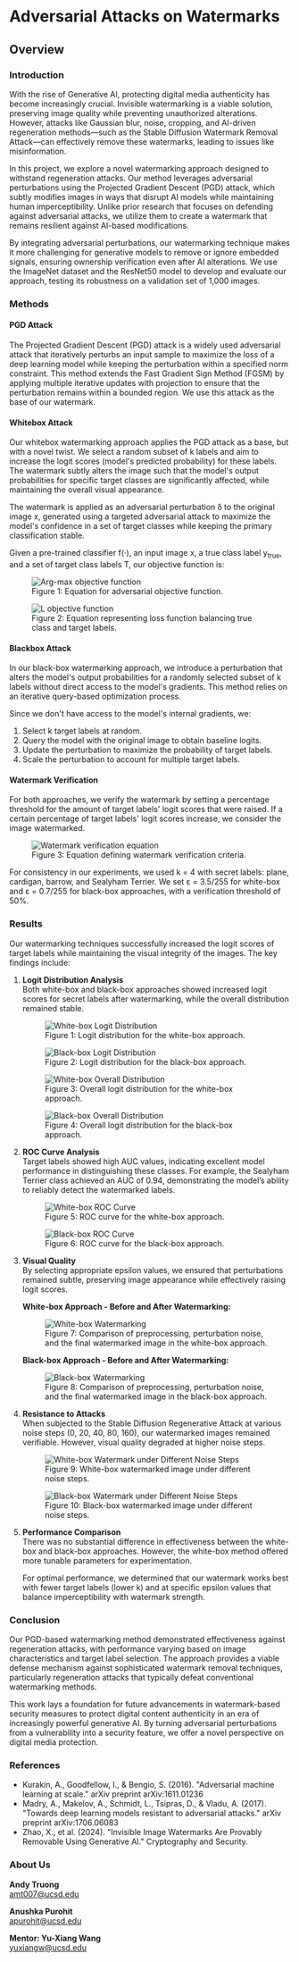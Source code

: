 # Adversarial Attacks on Watermarks

## Overview

### Introduction
With the rise of Generative AI, protecting digital media authenticity has become increasingly crucial. Invisible watermarking is a viable solution, preserving image quality while preventing unauthorized alterations. However, attacks like Gaussian blur, noise, cropping, and AI-driven regeneration methods—such as the Stable Diffusion Watermark Removal Attack—can effectively remove these watermarks, leading to issues like misinformation.

In this project, we explore a novel watermarking approach designed to withstand regeneration attacks. Our method leverages adversarial perturbations using the Projected Gradient Descent (PGD) attack, which subtly modifies images in ways that disrupt AI models while maintaining human imperceptibility. Unlike prior research that focuses on defending against adversarial attacks, we utilize them to create a watermark that remains resilient against AI-based modifications.

By integrating adversarial perturbations, our watermarking technique makes it more challenging for generative models to remove or ignore embedded signals, ensuring ownership verification even after AI alterations. We use the ImageNet dataset and the ResNet50 model to develop and evaluate our approach, testing its robustness on a validation set of 1,000 images.

### Methods

#### PGD Attack
The Projected Gradient Descent (PGD) attack is a widely used adversarial attack that iteratively perturbs an input sample to maximize the loss of a deep learning model while keeping the perturbation within a specified norm constraint. This method extends the Fast Gradient Sign Method (FGSM) by applying multiple iterative updates with projection to ensure that the perturbation remains within a bounded region. We use this attack as the base of our watermark. 

#### Whitebox Attack
Our whitebox watermarking approach applies the PGD attack as a base, but with a novel twist. We select a random subset of k labels and aim to increase the logit scores (model's predicted probability) for these labels. The watermark subtly alters the image such that the model's output probabilities for specific target classes are significantly affected, while maintaining the overall visual appearance.

The watermark is applied as an adversarial perturbation δ to the original image x, generated using a targeted adversarial attack to maximize the model's confidence in a set of target classes while keeping the primary classification stable.

Given a pre-trained classifier f(·), an input image x, a true class label y<sub>true</sub>, and a set of target class labels T, our objective function is:

<figure>
  <img src="assets/obj_func.png" alt="Arg-max objective function">
  <figcaption>Figure 1: Equation for adversarial objective function.</figcaption>
</figure>

<figure>
  <img src="assets/obj_func2.png" alt="L objective function">
  <figcaption>Figure 2: Equation representing loss function balancing true class and target labels.</figcaption>
</figure>

#### Blackbox Attack
In our black-box watermarking approach, we introduce a perturbation that alters the model's output probabilities for a randomly selected subset of k labels without direct access to the model's gradients. This method relies on an iterative query-based optimization process.

Since we don't have access to the model's internal gradients, we:
1. Select k target labels at random.
2. Query the model with the original image to obtain baseline logits.
3. Update the perturbation to maximize the probability of target labels.
4. Scale the perturbation to account for multiple target labels.

#### Watermark Verification
For both approaches, we verify the watermark by setting a percentage threshold for the amount of target labels' logit scores that were raised. If a certain percentage of target labels' logit scores increase, we consider the image watermarked.

<figure>
  <img src="assets/watermarkver.png" alt="Watermark verification equation">
  <figcaption>Figure 3: Equation defining watermark verification criteria.</figcaption>
</figure>

For consistency in our experiments, we used k = 4 with secret labels: plane, cardigan, barrow, and Sealyham Terrier. We set ε = 3.5/255 for white-box and ε = 0.7/255 for black-box approaches, with a verification threshold of 50%.

### Results

Our watermarking techniques successfully increased the logit scores of target labels while maintaining the visual integrity of the images. The key findings include:

1. **Logit Distribution Analysis**  
   Both white-box and black-box approaches showed increased logit scores for secret labels after watermarking, while the overall distribution remained stable.  

   <figure>
     <img src="assets/whitebox_logit_histogram_label_190.png" alt="White-box Logit Distribution">
     <figcaption>Figure 1: Logit distribution for the white-box approach.</figcaption>
   </figure>

   <figure>
     <img src="assets/blackbox_logit_histogram_label_190.png" alt="Black-box Logit Distribution">
     <figcaption>Figure 2: Logit distribution for the black-box approach.</figcaption>
   </figure>

   <figure>
     <img src="assets/whitebox_combined_histogram.png" alt="White-box Overall Distribution">
     <figcaption>Figure 3: Overall logit distribution for the white-box approach.</figcaption>
   </figure>

   <figure>
     <img src="assets/blackbox_combined_histogram.png" alt="Black-box Overall Distribution">
     <figcaption>Figure 4: Overall logit distribution for the black-box approach.</figcaption>
   </figure>

2. **ROC Curve Analysis**  
   Target labels showed high AUC values, indicating excellent model performance in distinguishing these classes. For example, the Sealyham Terrier class achieved an AUC of 0.94, demonstrating the model’s ability to reliably detect the watermarked labels.  

   <figure>
     <img src="assets/whitebox_oc_curve_label_190.png" alt="White-box ROC Curve">
     <figcaption>Figure 5: ROC curve for the white-box approach.</figcaption>
   </figure>

   <figure>
     <img src="assets/bb_roc_curve_label_190.png" alt="Black-box ROC Curve">
     <figcaption>Figure 6: ROC curve for the black-box approach.</figcaption>
   </figure>

3. **Visual Quality**  
   By selecting appropriate epsilon values, we ensured that perturbations remained subtle, preserving image appearance while effectively raising logit scores.  

   **White-box Approach - Before and After Watermarking:**  

   <figure>
     <img src="assets/whitebox_comparison.png" alt="White-box Watermarking">
     <figcaption>Figure 7: Comparison of preprocessing, perturbation noise, and the final watermarked image in the white-box approach.</figcaption>
   </figure>

   **Black-box Approach - Before and After Watermarking:**  

   <figure>
     <img src="assets/blackbox_comparison.png" alt="Black-box Watermarking">
     <figcaption>Figure 8: Comparison of preprocessing, perturbation noise, and the final watermarked image in the black-box approach.</figcaption>
   </figure>

4. **Resistance to Attacks**  
   When subjected to the Stable Diffusion Regenerative Attack at various noise steps (0, 20, 40, 80, 160), our watermarked images remained verifiable. However, visual quality degraded at higher noise steps.  

   <figure>
     <img src="assets/wb_noise_steps.png" alt="White-box Watermark under Different Noise Steps">
     <figcaption>Figure 9: White-box watermarked image under different noise steps.</figcaption>
   </figure>

   <figure>
     <img src="assets/bb_noise_steps.png" alt="Black-box Watermark under Different Noise Steps">
     <figcaption>Figure 10: Black-box watermarked image under different noise steps.</figcaption>
   </figure>

5. **Performance Comparison**  
   There was no substantial difference in effectiveness between the white-box and black-box approaches. However, the white-box method offered more tunable parameters for experimentation.  

   For optimal performance, we determined that our watermark works best with fewer target labels (lower k) and at specific epsilon values that balance imperceptibility with watermark strength.


### Conclusion

Our PGD-based watermarking method demonstrated effectiveness against regeneration attacks, with performance varying based on image characteristics and target label selection. The approach provides a viable defense mechanism against sophisticated watermark removal techniques, particularly regeneration attacks that typically defeat conventional watermarking methods.

This work lays a foundation for future advancements in watermark-based security measures to protect digital content authenticity in an era of increasingly powerful generative AI. By turning adversarial perturbations from a vulnerability into a security feature, we offer a novel perspective on digital media protection.

### References

- Kurakin, A., Goodfellow, I., & Bengio, S. (2016). "Adversarial machine learning at scale." arXiv preprint arXiv:1611.01236  
- Madry, A., Makelov, A., Schmidt, L., Tsipras, D., & Vladu, A. (2017). "Towards deep learning models resistant to adversarial attacks." arXiv preprint arXiv:1706.06083  
- Zhao, X., et al. (2024). "Invisible Image Watermarks Are Provably Removable Using Generative AI." Cryptography and Security.  

### About Us  
**Andy Truong**  
amt007@ucsd.edu  

**Anushka Purohit**  
apurohit@ucsd.edu  

**Mentor: Yu-Xiang Wang**  
yuxiangw@ucsd.edu  
